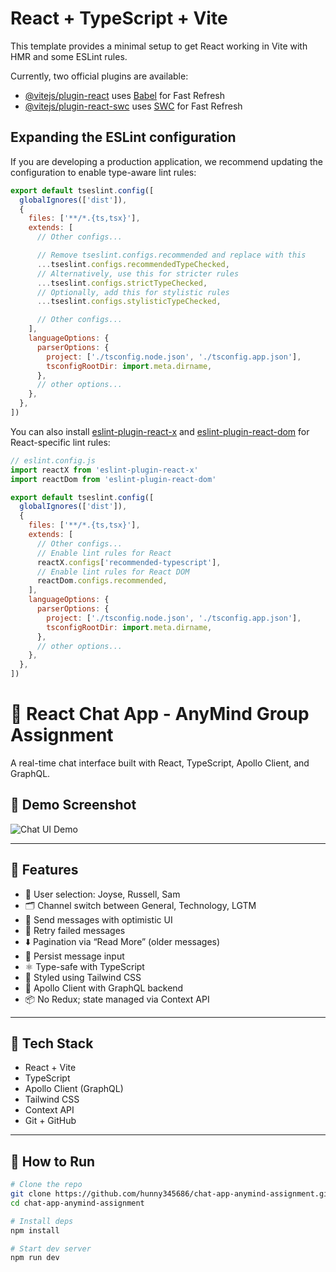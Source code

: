 # React + TypeScript + Vite

This template provides a minimal setup to get React working in Vite with HMR and some ESLint rules.

Currently, two official plugins are available:

- [@vitejs/plugin-react](https://github.com/vitejs/vite-plugin-react/blob/main/packages/plugin-react) uses [Babel](https://babeljs.io/) for Fast Refresh
- [@vitejs/plugin-react-swc](https://github.com/vitejs/vite-plugin-react/blob/main/packages/plugin-react-swc) uses [SWC](https://swc.rs/) for Fast Refresh

## Expanding the ESLint configuration

If you are developing a production application, we recommend updating the configuration to enable type-aware lint rules:

```js
export default tseslint.config([
  globalIgnores(['dist']),
  {
    files: ['**/*.{ts,tsx}'],
    extends: [
      // Other configs...

      // Remove tseslint.configs.recommended and replace with this
      ...tseslint.configs.recommendedTypeChecked,
      // Alternatively, use this for stricter rules
      ...tseslint.configs.strictTypeChecked,
      // Optionally, add this for stylistic rules
      ...tseslint.configs.stylisticTypeChecked,

      // Other configs...
    ],
    languageOptions: {
      parserOptions: {
        project: ['./tsconfig.node.json', './tsconfig.app.json'],
        tsconfigRootDir: import.meta.dirname,
      },
      // other options...
    },
  },
])
```

You can also install [eslint-plugin-react-x](https://github.com/Rel1cx/eslint-react/tree/main/packages/plugins/eslint-plugin-react-x) and [eslint-plugin-react-dom](https://github.com/Rel1cx/eslint-react/tree/main/packages/plugins/eslint-plugin-react-dom) for React-specific lint rules:

```js
// eslint.config.js
import reactX from 'eslint-plugin-react-x'
import reactDom from 'eslint-plugin-react-dom'

export default tseslint.config([
  globalIgnores(['dist']),
  {
    files: ['**/*.{ts,tsx}'],
    extends: [
      // Other configs...
      // Enable lint rules for React
      reactX.configs['recommended-typescript'],
      // Enable lint rules for React DOM
      reactDom.configs.recommended,
    ],
    languageOptions: {
      parserOptions: {
        project: ['./tsconfig.node.json', './tsconfig.app.json'],
        tsconfigRootDir: import.meta.dirname,
      },
      // other options...
    },
  },
])
```



# 💬 React Chat App - AnyMind Group Assignment

A real-time chat interface built with React, TypeScript, Apollo Client, and GraphQL.

## 📸 Demo Screenshot

![Chat UI Demo](https://hunny345686.github.io/chat-app-anymind-assignment/)

---

## 🚀 Features

- 🔘 User selection: Joyse, Russell, Sam
- 🗂️ Channel switch between General, Technology, LGTM
- 📨 Send messages with optimistic UI
- 🔁 Retry failed messages
- ⬇️ Pagination via “Read More” (older messages)
- 🧠 Persist message input
- ⚛️ Type-safe with TypeScript
- 🎨 Styled using Tailwind CSS
- 🧩 Apollo Client with GraphQL backend
- 📦 No Redux; state managed via Context API

---

## 🧪 Tech Stack

- React + Vite
- TypeScript
- Apollo Client (GraphQL)
- Tailwind CSS
- Context API
- Git + GitHub

---

## 🔧 How to Run

```bash
# Clone the repo
git clone https://github.com/hunny345686/chat-app-anymind-assignment.git
cd chat-app-anymind-assignment

# Install deps
npm install

# Start dev server
npm run dev

